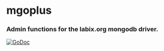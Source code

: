 # mgoplus
### Admin functions for the labix.org mongodb driver.

[![GoDoc](https://godoc.org/github.com/gabstv/go-mgoplus?status.svg)](https://godoc.org/github.com/gabstv/go-mgoplus)